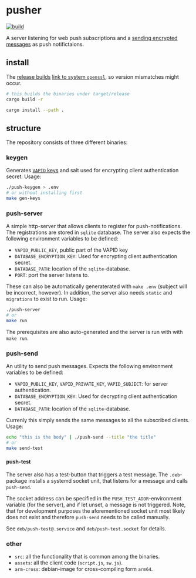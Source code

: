 # pusher

[![build](https://github.com/paasim/pusher/workflows/build/badge.svg)](https://github.com/paasim/pusher/actions)

A server listening for web push subscriptions and a [sending encrypted messages](https://datatracker.ietf.org/doc/html/rfc8291) as push notifictaions.

## install

The [release builds](https://github.com/paasim/pusher/releases) [link to system `openssl`](https://docs.rs/openssl/latest/openssl/), so version mismatches might occur.

```bash
# this builds the binaries under target/release
cargo build -r

cargo install --path .
```

## structure

The repository consists of three different binaries:

### keygen

Generates [`VAPID` keys](https://datatracker.ietf.org/doc/html/rfc8292) and salt used for encrypting client authentication secret. Usage:

```bash
./push-keygen > .env
# or without installing first
make gen-keys
```

### push-server

A simple http-server that allows clients to register for push-notifications. The registrations are stored in `sqlite` database. The server also expects the following environment variables to be defined:
* `VAPID_PUBLIC_KEY`, public part of the VAPID key
* `DATABASE_ENCRYPTION_KEY`: Used for encrypting client authentication secret.
* `DATABASE_PATH`: location of the `sqlite`-database.
* `PORT`: port the server listens to.

These can also be automatically generaterated with `make .env` (subject will be incorrect, however). In addition, the server also needs `static` and `migrations` to exist to run. Usage:

```bash
./push-server
# or
make run
```

The prerequisites are also auto-generated and the server is run with with `make run`.

### push-send

An utility to send push messages. Expects the following environment variables to be defined:
* `VAPID_PUBLIC_KEY`, `VAPID_PRIVATE_KEY`, `VAPID_SUBJECT`: for server authentication.
* `DATABASE_ENCRYPTION_KEY`: Used for decrypting client authentication secret.
* `DATABASE_PATH`: location of the `sqlite`-database.

Currenly this simply sends the same messages to all the subscribed clients. Usage:

```bash
echo "this is the body" | ./push-send --title "the title"
# or
make send-test
```

#### push-test

The server also has a test-button that triggers a test message. The `.deb`-package installs a systemd socket unit, that listens for a message and calls `push-send`.

The socket address can be specified in the `PUSH_TEST_ADDR`-environment variable (for the server), and if let unset, a message is not triggered. Note, that for development purposes the aforementioned socket unit most likely does not exist and therefore `push-send` needs to be called manually.

See `deb/push-test@.service` and `deb/push-test.socket` for details.


### other

* `src`: all the functionality that is common among the binaries.
* `assets`: all the client code (`script.js`, `sw.js`).
* `arm-cross`: debian-image for cross-compiling form `arm64`.

